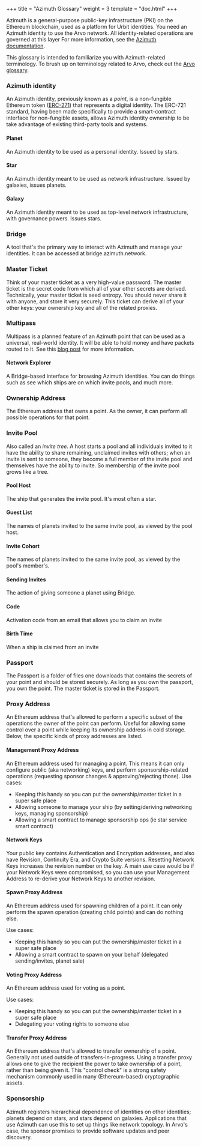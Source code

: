 +++
title = "Azimuth Glossary"
weight = 3
template = "doc.html"
+++


Azimuth is a general-purpose public-key infrastructure (PKI) on the Ethereum blockchain, used as a platform for Urbit identities. You need an Azimuth identity to use the Arvo network. All identity-related operations are governed at this layer For more information, see the [Azimuth documentation](https://urbit.org/docs/concepts/azimuth/).

This glossary is intended to familiarize you with Azimuth-related terminology. To brush up on terminology related to Arvo, check out the [Arvo glossary](../arvo-glossary).

### Azimuth identity

An Azimuth identity, previously known as a _point_, is a non-fungible Ethereum token ([ERC-271](https://medium.com/@brenn.a.hill/noobs-guide-to-understanding-erc-20-vs-erc-721-tokens-d7f5657a4ee7)) that represents a digital identity. The ERC-721 standard, having been made specifically to provide a smart-contract interface for non-fungible assets, allows Azimuth identity ownership to be take advantage of existing third-party tools and systems.

#### Planet

An Azimuth identity to be used as a personal identity. Issued by stars.

#### Star

An Azimuth identity meant to be used as network infrastructure. Issued by galaxies, issues planets.

#### Galaxy

An Azimuth identity meant to be used as top-level network infrastructure, with governance powers. Issues stars.

### Bridge

A tool that's the primary way to interact with Azimuth and manage your identities. It can be accessed at bridge.azimuth.network.

### Master Ticket

Think of your master ticket as a very high-value password. The master ticket is the secret code from which all of your other secrets are derived. Technically, your master ticket is seed entropy. You should never share it with anyone, and store it very securely. This ticket can derive all of your other keys: your ownership key and all of the related proxies.

### Multipass

Multipass is a planned feature of an Azimuth point that can be used as a universal, real-world identity. It will be able to hold money and have packets routed to it. See this [blog post](https://urbit.org/posts/azimuth-as-multipass/) for more information.

#### Network Explorer

A Bridge-based interface for browsing Azimuth identities. You can do things such as see which ships are on which invite pools, and much more.

### Ownership Address

The Ethereum address that owns a point. As the owner, it can perform all possible operations for that point.

### Invite Pool

Also called an _invite tree_. A host starts a pool and all individuals invited to it have the ability to share remaining, unclaimed invites with others; when an invite is sent to someone, they become a full member of the invite pool and themselves have the ability to invite. So membership of the invite pool grows like a tree.

#### Pool Host

The ship that generates the invite pool. It's most often a star.

#### Guest List

The names of planets invited to the same invite pool, as viewed by the pool host.

#### Invite Cohort

The names of planets invited to the same invite pool, as viewed by the pool's member's.

#### Sending Invites

The action of giving someone a planet using Bridge.

#### Code

Activation code from an email that allows you to claim an invite

#### Birth Time

When a ship is claimed from an invite

### Passport

The Passport is a folder of files one downloads that contains the secrets of your point and should be stored securely. As long as you own the passport, you own the point. The master ticket is stored in the Passport.

### Proxy Address

An Ethereum address that's allowed to perform a specific subset of the operations the owner of the point can perform. Useful for allowing some control over a point while keeping its ownership address in cold storage. Below, the specific kinds of proxy addresses are listed.

#### Management Proxy Address

An Ethereum address used for managing a point. This means it can only configure public (aka networking) keys, and perform sponsorship-related operations (requesting sponsor changes & approving/rejecting those).
Use cases:
- Keeping this handy so you can put the ownership/master ticket in a super safe place
- Allowing someone to manage your ship (by setting/deriving networking keys, managing sponsorship)
- Allowing a smart contract to manage sponsorship ops (ie star service smart contract)

#### Network Keys

Your public key contains Authentication and Encryption addresses, and also have Revision, Continuity Era, and Crypto Suite versions. Resetting Network Keys increases the revision number on the key. A main use case would be if your Network Keys were compromised, so you can use your Management Address to re-derive your Network Keys to another revision.

#### Spawn Proxy Address

An Ethereum address used for spawning children of a point. It can only perform the spawn operation (creating child points) and can do nothing else.

Use cases:
- Keeping this handy so you can put the ownership/master ticket in a super safe place
- Allowing a smart contract to spawn on your behalf (delegated sending/invites, planet sale)

#### Voting Proxy Address
An Ethereum address used for voting as a point.

Use cases:
- Keeping this handy so you can put the ownership/master ticket in a super safe place
- Delegating your voting rights to someone else

#### Transfer Proxy Address

An Ethereum address that's allowed to transfer ownership of a point. Generally not used outside of transfers-in-progress. Using a transfer proxy allows one to give the recipient the power to take ownership of a point, rather than being given it. This "control check" is a strong safety mechanism commonly used in many (Ethereum-based) cryptographic assets.

### Sponsorship

Azimuth registers hierarchical dependence of identities on other identities; planets depend on stars, and stars depend on galaxies. Applications that use Azimuth can use this to set up things like network topology. In Arvo's case, the sponsor promises to provide software updates and peer discovery.
